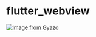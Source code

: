 # flutter_webview
[![Image from Gyazo](https://i.gyazo.com/e0f6987948e2d18520d94f51c486a71b.gif)](https://gyazo.com/e0f6987948e2d18520d94f51c486a71b)